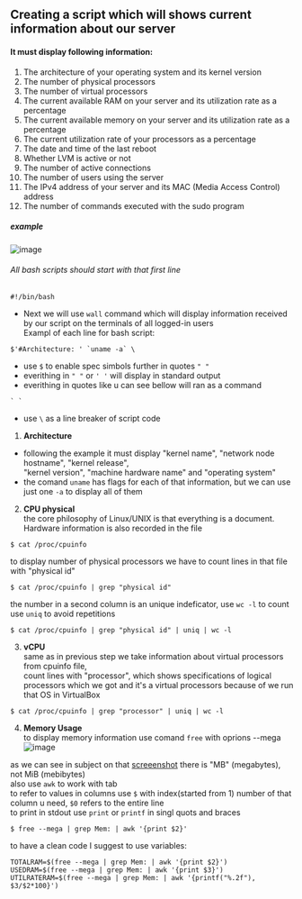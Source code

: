 ## Creating a script which will shows current information about our server

  #### It must display following information:
1. The architecture of your operating system and its kernel version
2. The number of physical processors
3. The number of virtual processors
4. The current available RAM on your server and its utilization rate as a percentage
5. The current available memory on your server and its utilization rate as a percentage
6. The current utilization rate of your processors as a percentage
7. The date and time of the last reboot
8. Whether LVM is active or not
9. The number of active connections
10. The number of users using the server
11. The IPv4 address of your server and its MAC (Media Access Control) address
12. The number of commands executed with the sudo program
##### example
<a id="example1" /> ![image](https://user-images.githubusercontent.com/61047851/143479713-0db98068-bfec-4002-a53e-9873eb1ab6d6.png)            

###### All bash scripts should start with that first line
  `#!/bin/bash`
  - Next we will use `wall` command which will display information received by our script on the terminals of all logged-in users         
  Exampl of each line for bash script:          
  ```               
  $'#Architecture: ' `uname -a` \           
  ```
  - use `$` to enable spec simbols further in quotes `" "`
  - everithing in `" "` or `' '` will display in standard output
  - everithing in quotes like u can see bellow will ran as a command
  ```
  ` `
  ```
  - use `\` as a line breaker of script code       

1. **Architecture**
  - following the example it must display "kernel name", "network node hostname", "kernel release",            
    "kernel version", "machine hardware name" and "operating system"
  - the comand `uname` has flags for each of that information, but we can use just one `-a` to display all of them
2. **CPU physical**         
  the core philosophy of Linux/UNIX is that everything is a document. Hardware information is also recorded in the file
  ```
  $ cat /proc/cpuinfo
  ```              
  to display number of physical processors we have to count lines in that file with "physical id"
  ```
  $ cat /proc/cpuinfo | grep "physical id"
  ```               
  the number in a second column is an unique indeficator, use `wc -l` to count         
  use `uniq` to avoid repetitions
  ```
  $ cat /proc/cpuinfo | grep "physical id" | uniq | wc -l
  ```         
3. **vCPU**            
  same as in previous step we take information about virtual processors from cpuinfo file,        
  count lines with "processor", which shows specifications of logical processors which we got
  and it's a virtual processors because of we run that OS in VirtualBox
  ```
  $ cat /proc/cpuinfo | grep "processor" | uniq | wc -l
  ```
4. **Memory Usage**        
  to display memory information use comand `free` with oprions --mega            
![image](https://user-images.githubusercontent.com/61047851/143567538-86b6455b-0d37-4b28-b233-ac35c9efe0df.png)          
                   
  as we can see in subject on that [screeenshot](#example1) there is "MB" (megabytes), not MiB (mebibytes)          
  also use `awk` to work with tab              
  to refer to values in columns use `$` with index(started from 1) number of that column u need, `$0` refers to the entire line         
  to print in stdout use `print` or `printf` in singl quots and braces
  ```
  $ free --mega | grep Mem: | awk '{print $2}'
  ```               
  to have a clean code I suggest to use variables:
  ```
  TOTALRAM=$(free --mega | grep Mem: | awk '{print $2}')
  USEDRAM=$(free --mega | grep Mem: | awk '{print $3}')
  UTILRATERAM=$(free --mega | grep Mem: | awk '{printf("%.2f"), $3/$2*100}')
  ```
  

